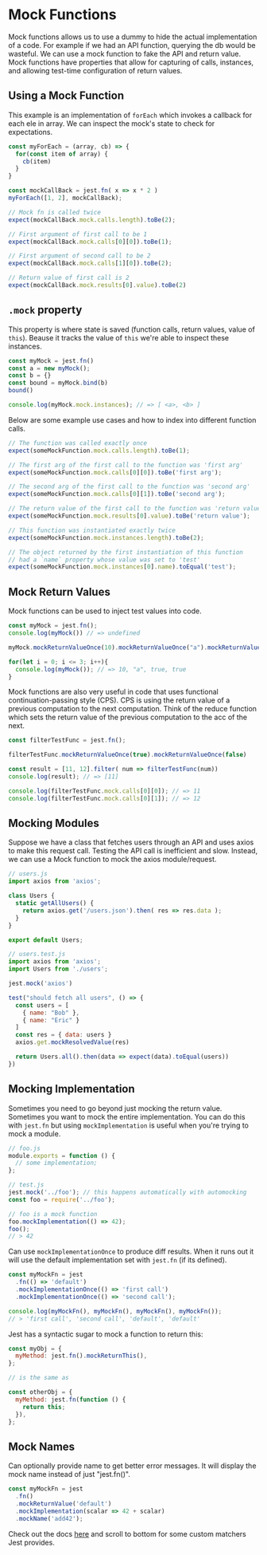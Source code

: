 # Mock Functions
Mock functions allows us to use a dummy to hide the actual implementation of a code. For example if we had an API function, querying the db would be wasteful. We can use a mock function to fake the API and return value. Mock functions have properties that allow for capturing of calls, instances, and allowing test-time configuration of return values.

## Using a Mock Function
This example is an implementation of `forEach` which invokes a callback for each ele in array. We can inspect the mock's state to check for expectations. 
```js
const myForEach = (array, cb) => {
  for(const item of array) {
    cb(item)
  }
}

const mockCallBack = jest.fn( x => x * 2 )
myForEach([1, 2], mockCallBack);

// Mock fn is called twice 
expect(mockCallBack.mock.calls.length).toBe(2);

// First argument of first call to be 1
expect(mockCallBack.mock.calls[0][0]).toBe(1);

// First argument of second call to be 2
expect(mockCallBack.mock.calls[1][0]).toBe(2);

// Return value of first call is 2
expect(mockCallBack.mock.results[0].value).toBe(2)
```

## `.mock` property
This property is where state is saved (function calls, return values, value of `this`). Beause it tracks the value of `this` we're able to inspect these instances. 
```js
const myMock = jest.fn()
const a = new myMock();
const b = {}
const bound = myMock.bind(b)
bound() 

console.log(myMock.mock.instances); // => [ <a>, <b> ]
```

Below are some example use cases and how to index into different function calls. 
```js
// The function was called exactly once
expect(someMockFunction.mock.calls.length).toBe(1);

// The first arg of the first call to the function was 'first arg'
expect(someMockFunction.mock.calls[0][0]).toBe('first arg');

// The second arg of the first call to the function was 'second arg'
expect(someMockFunction.mock.calls[0][1]).toBe('second arg');

// The return value of the first call to the function was 'return value'
expect(someMockFunction.mock.results[0].value).toBe('return value');

// This function was instantiated exactly twice
expect(someMockFunction.mock.instances.length).toBe(2);

// The object returned by the first instantiation of this function
// had a `name` property whose value was set to 'test'
expect(someMockFunction.mock.instances[0].name).toEqual('test');
```

## Mock Return Values
Mock functions can be used to inject test values into code. 
```js
const myMock = jest.fn();
console.log(myMock()) // => undefined

myMock.mockReturnValueOnce(10).mockReturnValueOnce("a").mockReturnValue(true);

for(let i = 0; i <= 3; i++){
  console.log(myMock()); // => 10, "a", true, true  
}
```

Mock functions are also very useful in code that uses functional continuation-passing style (CPS). CPS is using the return value of a previous computation to the next computation. Think of the reduce function which sets the return value of the previous computation to the acc of the next. 
```js
const filterTestFunc = jest.fn(); 

filterTestFunc.mockReturnValueOnce(true).mockReturnValueOnce(false)

const result = [11, 12].filter( num => filterTestFunc(num))
console.log(result); // => [11]

console.log(filterTestFunc.mock.calls[0][0]); // => 11 
console.log(filterTestFunc.mock.calls[0][1]); // => 12 
```

## Mocking Modules 
Suppose we have a class that fetches users through an API and uses axios to make this request call. Testing the API call is inefficient and slow. Instead, we can use a Mock function to mock the axios module/request.
```js
// users.js 
import axios from 'axios';

class Users {
  static getAllUsers() {
    return axios.get('/users.json').then( res => res.data );
  }
}

export default Users; 

// users.test.js 
import axios from 'axios';
import Users from './users';

jest.mock('axios')

test("should fetch all users", () => {
  const users = [
    { name: "Bob" },
    { name: "Eric" }
  ]
  const res = { data: users }
  axios.get.mockResolvedValue(res) 

  return Users.all().then(data => expect(data).toEqual(users))
})
```

## Mocking Implementation
Sometimes you need to go beyond just mocking the return value. Sometimes you want to mock the entire implementation. You can do this with `jest.fn` but using `mockImplementation` is useful when you're trying to mock a module. 
```js
// foo.js
module.exports = function () {
  // some implementation;
};

// test.js
jest.mock('../foo'); // this happens automatically with automocking
const foo = require('../foo');

// foo is a mock function
foo.mockImplementation(() => 42);
foo();
// > 42
```

Can use `mockImplementationOnce` to produce diff results. When it runs out it will use the default implementation set with `jest.fn` (if its defined). 
```js
const myMockFn = jest
  .fn(() => 'default')
  .mockImplementationOnce(() => 'first call')
  .mockImplementationOnce(() => 'second call');

console.log(myMockFn(), myMockFn(), myMockFn(), myMockFn());
// > 'first call', 'second call', 'default', 'default'
```

Jest has a syntactic sugar to mock a function to return this:
```js
const myObj = {
  myMethod: jest.fn().mockReturnThis(),
};

// is the same as

const otherObj = {
  myMethod: jest.fn(function () {
    return this;
  }),
};
```

## Mock Names
Can optionally provide name to get better error messages. It will display the mock name instead of just "jest.fn()". 
```js
const myMockFn = jest
  .fn()
  .mockReturnValue('default')
  .mockImplementation(scalar => 42 + scalar)
  .mockName('add42');
```

Check out the docs [here](https://jestjs.io/docs/en/mock-functions) and scroll to bottom for some custom matchers Jest provides. 